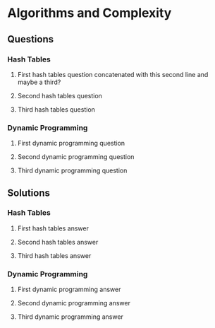 # Algorithms and Complexity #

## Questions ##

### Hash Tables ###

1. First hash tables question 
concatenated with this second line
and maybe a third?

2. Second hash tables question

3. Third hash tables question


### Dynamic Programming ###

1. First dynamic programming question

2. Second dynamic programming question

3. Third dynamic programming question


## Solutions ##

### Hash Tables ###

1. First hash tables answer 

2. Second hash tables answer

3. Third hash tables answer

### Dynamic Programming ###

1. First dynamic programming answer

2. Second dynamic programming answer

3. Third dynamic programming answer

